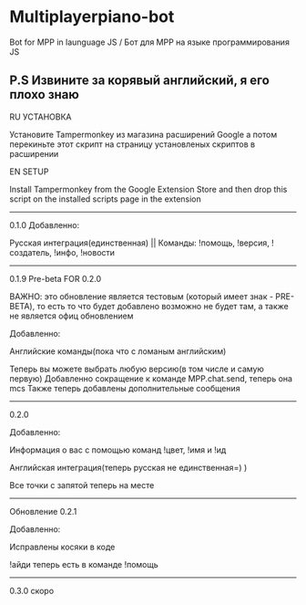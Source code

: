 # Multiplayerpiano-bot
Bot for MPP in launguage JS / Бот для MPP на языке программирования JS

P.S Извините за корявый английский, я его плохо знаю
------------------------------------------
RU
УСТАНОВКА

Установите Tampermonkey из магазина расширений Google а потом перекиньте этот скрипт на страницу установленых скриптов в расширении 


EN
SETUP

Install Tampermonkey from the Google Extension Store and then drop this script on the installed scripts page in the extension


------------------------------------------------------------------

0.1.0
Добавленно:

Русская интеграция(единственная)  || 
Команды: !помощь, !версия, !создатель, !инфо, !новости

--------

0.1.9 Pre-beta FOR 0.2.0

ВАЖНО: это обновление является тестовым (который имеет знак - PRE-BETA), то есть то что будет добавлено возможно не будет там, а также не является офиц обновлением


Добавленно:


Английские команды(пока что с ломаным английским)

Теперь вы можете выбрать любую версию(в том числе и самую первую)
Добавленно сокращение к команде MPP.chat.send, теперь она mcs 
Также теперь добавлены дополнительные сообщения

--------

0.2.0

Добавленно:

Информация о вас с помощью команд !цвет, !имя и !ид

Английская интеграция(теперь русская не единственная=) )

Все точки с запятой теперь на месте

--------

Обновление 0.2.1

Добавленно:

Исправлены косяки в коде

!айди теперь есть в команде !помощь

--------

0.3.0 скоро
